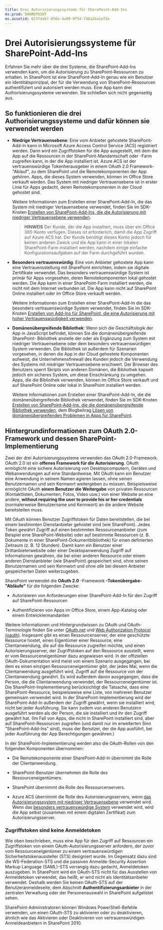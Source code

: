 ```yaml
---
title: Drei Autorisierungssysteme für SharePoint-Add-Ins
ms.prod: SHAREPOINT
ms.assetid: 623fdab7-856e-4a89-9f5d-748a2ba1ef2e
---
```



# Drei Autorisierungssysteme für SharePoint-Add-Ins
Erfahren Sie mehr über die drei Systeme, die SharePoint-Add-Ins verwenden kann, um die Autorisierung zu SharePoint-Ressourcen zu erhalten.
In SharePoint ist eine SharePoint-Add-In genau wie ein Benutzer ein Identitätsprinzipal, der für die Verwendung von SharePoint-Ressourcen authentifiziert und autorisiert werden muss. Eine App kann drei Authorisierungssysteme verwenden. Sie schließen sich nicht gegenseitig aus.
  
    
    


## So funktionieren die drei Authorisierungssysteme und dafür können sie verwendet werden
<a name="UnderstandThreeSystems"> </a>


  
    
    

- **Niedrige Vertrauensebene**: Eine vom Anbieter gehostete SharePoint-Add-In kann in Microsoft Azure Access Control Service (ACS) registriert werden. Dann wird ein Zugriffstoken für die App ausgestellt, mit dem die App auf die Ressourcen in der SharePoint-Mandantschaft oder -Farm zugreifen kann, in der die App installiert ist. Azure ACS ist der vertrauenswürdige Tokenherausgeber in einem OAuth 2.0 Framework-"Ablauf", zu dem SharePoint und die Remotekomponenten der App gehören. Apps, die dieses System verwenden, können im Office Store verkauft werden. Das System mit niedriger Vertrauensebene ist in erster Linie für Apps gedacht, deren Remotekomponenten in der Cloud gehostet sind.
    
    Weitere Informationen zum Erstellen einer SharePoint-Add-In, die das System mit niedriger Vertauensebene verwendet, finden Sie im SDK-Knoten  [Erstellen von SharePoint-Add-Ins, die die Autorisierung mit niedriger Vertrauensebene verwenden](creating-sharepoint-add-ins-that-use-low-trust-authorization.md).
    
    > **HINWEIS**
    > Der Kunde, der die App installiert, muss über ein Office 365-Konto verfügen. Dieses ist erforderlich, damit die App Zugriff auf Azure ACS hat. Der Kunde benötigt dieses Konto jedoch für keinen anderen Zweck und die App kann in einer lokalen SharePoint-Farm installiert werden, nachdem einige einfache Konfigurationsaufgaben auf der Farm durchgeführt wurden. 

- **Besonders vertrauenswürdig**: Eine vom Anbieter gehostete App kann eine Vertrauensstellung mit SharePoint einrichten, indem sie digitale Zertifikate verwendet. Das besonders vertrauenswürdige System ist primär für Apps vorgesehen, deren Remotekomponenten lokal gehostet werden. Die App kann in einer SharePoint-Farm installiert werden, die nicht mit dem Internet verbunden ist. Die App kann nicht auf SharePoint Online installiert oder im Office Store verkauft werden.
    
    Weitere Informationen zum Erstellen einer SharePoint-Add-In die das besonders vertrauenswürdige System verwendet, finden Sie im SDK-Knoten  [Erstellen von Add-Ins für SharePoint, die eine Autorisierung mit hoher Vertrauenswürdigkeit verwenden](creating-sharepoint-add-ins-that-use-high-trust-authorization.md).
    
  
- **Domänenübergreifende Bibliothek**: Wenn sich die Geschäftslogik der App in JavaScript befindet, können Sie die domänenübergreifende SharePoint- Bibliothek anstelle der oder als Ergänzung zum System mit niedriger Vertrauensebene oder dem besonders vertrauenswürdigen System verwenden. Die Bibliothek ist außerdem für Szenarien vorgesehen, in denen die App in der Cloud gehostete Komponenten aufweist, die Unternehmensfirewall des Kunden jedoch die Verwendung des Systems mit niedriger Vertrauensebene erschwert. Der Browser des Benutzers sperrt Skripts von anderen Domänen, die Bibliothek kapselt jedoch ein sicheres System, um diese Einschränkung zu umgehen. Apps, die die Bibliothek verwenden, können im Office Store verkauft und auf SharePoint Online oder lokal in SharePoint installiert werden.
    
    Weitere Informationen zum Erstellen einer SharePoint-Add-In, die die domänenübergreifende Bibliothek verwendet, finden Sie im SDK-Knoten  [Erstellen von SharePoint-Add-Ins, die die domänenübergreifende Bibliothek verwenden](creating-sharepoint-add-ins-that-use-the-cross-domain-library.md), dem Blogbeitrag  [Lösen von domänenübergreifenden Problemen in Apps für SharePoint](http://blogs.msdn.com/b/officeapps/archive/2012/11/29/solving-cross-domain-problems-in-apps-for-sharepoint.aspx).
    
  

## Hintergrundinformationen zum OAuth 2.0-Framework und dessen SharePoint-Implementierung
<a name="UnderstandThreeSystems"> </a>

Zwei der drei Autorisierungssysteme verwenden das OAuth 2.0-Framework. OAuth 2.0 ist ein **offenes Framework für die Autorisierung**. OAuth ermöglicht eine sichere Autorisierung von Desktopcomputern, Geräten und Webanwendungen auf eine Standardweise. Mit OAuth kann ein Benutzer eine Anwendung in seinem Namen agieren lassen, ohne seinen Benutzernamen und sein Kennwort weitergeben zu müssen. Beispielsweise ermöglicht OAuth **einem Benutzer die Weitergabe** von privaten Ressourcen (Kontaktlisten, Dokumenten, Fotos, Video usw.) von einer Website an eine andere, **without requiring the user to provide his or her credentials** (normalerweise Benutzername und Kennwort) an die andere Website bereitstellen muss.
  
    
    
Mit OAuth können Benutzer Zugriffstoken für Daten bereitstellen, die bei einem bestimmten Dienstanbieter gehostet sind (wie SharePoint). Jedes Token gewährt Zugriff auf einen bestimmten Ressourcenanbieter (zum Beispiel eine SharePoint-Website) oder auf bestimmte Ressourcen (z. B. Dokumente in einer SharePoint-Dokumentbibliothek) für einen definierten Zeitraum (z. B. 12 Stunden). Damit kann ein Benutzer einer Drittanbieterwebsite oder einer Desktopanwendung Zugriff auf Informationen gewähren, die bei einer anderen Ressource oder einem anderen Dienstanbieter (wie SharePoint) gespeichert sind, ohne seinen Benutzernamen und sein Kennwort und ohne  *alle*  bei diesem Anbieter gespeicherten Daten weiterzugeben.
  
    
    
SharePoint verwendet die **OAuth 2.0** -Framework **-Tokenübergabe-"Abläufe"** für die folgenden Zwecke:
  
    
    

- Autorisieren von Anforderungen einer SharePoint-Add-In für den Zugriff auf SharePoint-Ressourcen
    
  
- Authentifizieren von Apps im Office Store, einem App-Katalog oder einem Entwicklermandanten
    
  
Weitere Informationen und Hintergrundwissen zu OAuth und OAuth-Terminologie finden Sie unter  [OAuth.net](http://oauth.net/) und [Web Authorization Protocol (oauth)](http://datatracker.ietf.org/doc/active/). Insgesamt gibt es einen Ressourcenserver, der eine geschützte Ressource hostet, einen Eigentümer einer Ressource, eine Clientanwendung, die auf die Ressource zugreifen möchte, und einen Autorisierungsserver, der Zugriffstoken auf den Ressource ausstellt, wenn er vom Ressourceneigentümer dazu angewiesen wird. In der offiziellen OAuth-Dokumentation wird meist von einem Szenario ausgegangen, bei dem es einen einzigen Ressourceneigentümer gibt, der jedes Mal, wenn die Clientanwendung ausgeführt wird, Zugriff auf die Ressource von der Clientanwendung gewährt. Es wird außerdem davon ausgegangen, dass die Person, die die Clientanwendung verwendet, der Ressourceneigentümer ist. Die SharePoint-Implementierung berücksichtigt die Tatsache, dass eine SharePoint-Ressource, beispielsweise eine Liste, von mehreren Benutzer gemeinsam verwendet wird. In der SharePoint-Implementierung wird der SharePoint-Add-In außerdem der Zugriff gewährt, wenn sie installiert wird, nicht bei jeder Ausführung. Sie kann zudem von anderen Benutzern ausgeführt werden als der Person, die sie installiert und ihr den Zugriff gewährt hat. (Im Fall von Apps, die nicht in SharePoint installiert sind, aber auf SharePoint-Ressourcen zugreifen (und damit nur im erweiterten Sinn "SharePoint-Add-Ins" sind), muss der Benutzer, der die App ausführt, bei jeder Ausführung der App Berechtigungen gewähren.)
  
    
    
In der SharePoint-Implementierung werden also die OAuth-Rollen von den folgenden Komponenten übernommen:
  
    
    

- Die Remotekomponente einer SharePoint-Add-In übernimmt die Rolle der Clientanwendung.
    
  
- SharePoint-Benutzer übernehmen die Rolle des Ressourceneigentümers.
    
  
- SharePoint übernimmt die Rolle des Ressourcenservers.
    
  
- Azure ACS übernimmt die Rolle des Autorisierungsservers, wenn  [das Autorisierungssystem mit niedriger Vertrauensebene](creating-sharepoint-add-ins-that-use-low-trust-authorization.md) verwendet wird. Wenn das [besonders vertrauenswürdige System](creating-sharepoint-add-ins-that-use-high-trust-authorization.md) verwendet wird, wird die App selbst (zusammen mit einem digitalen Zertifikat) zum Autorisierungsserver.
    
  

### Zugriffstoken sind keine Anmeldetoken
<a name="FileName_uniquekeyword3"> </a>

Wie oben beschrieben, muss eine App für den Zugriff auf Ressourcen ein Zugriffstoken von einem OAuth-Autorisierungsserver anfordern, der zuvor vom Ressourceneigentümer zu einem vertrauenswürdigen Sicherheitstokenaussteller (STS) designiert wurde. Im Gegensatz dazu sind die WS-Federation-STS und die passiven Anmelde-Security Assertion Markup Language (SAML)-STS vorrangig dazu gedacht, Anmeldetoken auszugeben. In SharePoint wird ein OAuth-STS nicht für das Ausstellen von Anmeldetoken verwendet, das heißt, er wird nicht als Identitätsanbieter verwendet. Deshalb werden Sie keinen OAuth-STS auf der Benutzeranmeldeseite, dem Abschnitt **Authentifizierungsanbieter** in der zentralen Verwaltung oder der Personenauswahl in SharePoint aufgelistet sehen.
  
    
    
SharePoint-Administratoren können Windows PowerShell-Befehle verwenden, um einen OAuth-STS zu aktivieren oder zu deaktivieren, ähnlich wie das Aktivieren oder Deaktivieren von vertrauenswürdigen Anmeldeanbietern in SharePoint 2010. 
  
    
    

